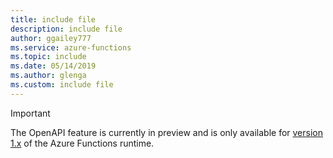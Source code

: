 ```yaml
---
title: include file
description: include file
author: ggailey777
ms.service: azure-functions
ms.topic: include
ms.date: 05/14/2019
ms.author: glenga
ms.custom: include file
---
```


> [!IMPORTANT]  
> The OpenAPI feature is currently in preview and is only available for [version 1.x](../articles/azure-functions/functions-versions.md#creating-1x-apps) of the Azure Functions runtime.
